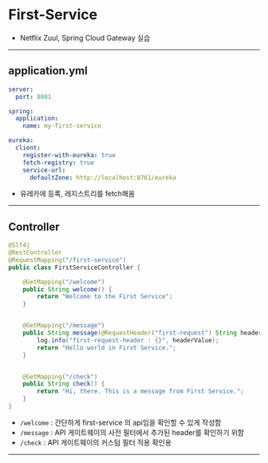 # First-Service
- Netflix Zuul, Spring Cloud Gateway 실습

---

## application.yml
```yaml
server:
  port: 8081

spring:
  application:
    name: my-first-service

eureka:
  client:
    register-with-eureka: true
    fetch-registry: true
    service-url:
      defaultZone: http://localhost:8761/eureka

```
- 유레카에 등록, 레지스트리를 fetch해옴

---

## Controller
```java
@Slf4j
@RestController
@RequestMapping("/first-service")
public class FirstServiceController {

    @GetMapping("/welcome")
    public String welcome() {
        return "Welcome to the First Service";
    }


    @GetMapping("/message")
    public String message(@RequestHeader("first-request") String headerValue) {
        log.info("first-request-header : {}", headerValue);
        return "Hello world in First Service.";
    }


    @GetMapping("/check")
    public String check() {
        return "Hi, there. This is a message from First Service.";
    }
}
```
- `/welcome` : 간단하게 first-service 의 api임을 확인할 수 있게 작성함
- `/message` : API 게이트웨이의 사전 필터에서 추가된 header를 확인하기 위함
- `/check` : API 게이트웨이의 커스텀 필터 적용 확인용

---
